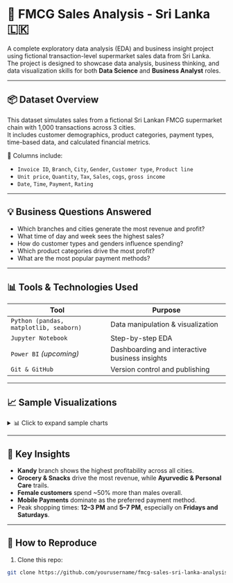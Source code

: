 # 🛒 FMCG Sales Analysis - Sri Lanka 🇱🇰

A complete exploratory data analysis (EDA) and business insight project using fictional transaction-level supermarket sales data from Sri Lanka.  
The project is designed to showcase data analysis, business thinking, and data visualization skills for both **Data Science** and **Business Analyst** roles.

---

## 📦 Dataset Overview

This dataset simulates sales from a fictional Sri Lankan FMCG supermarket chain with 1,000 transactions across 3 cities.  
It includes customer demographics, product categories, payment types, time-based data, and calculated financial metrics.

📁 Columns include:
- `Invoice ID`, `Branch`, `City`, `Gender`, `Customer type`, `Product line`
- `Unit price`, `Quantity`, `Tax`, `Sales`, `cogs`, `gross income`
- `Date`, `Time`, `Payment`, `Rating`

---

## 💡 Business Questions Answered

- Which branches and cities generate the most revenue and profit?
- What time of day and week sees the highest sales?
- How do customer types and genders influence spending?
- Which product categories drive the most profit?
- What are the most popular payment methods?

---

## 📊 Tools & Technologies Used

| Tool | Purpose |
|------|---------|
| `Python (pandas, matplotlib, seaborn)` | Data manipulation & visualization |
| `Jupyter Notebook` | Step-by-step EDA |
| `Power BI` *(upcoming)* | Dashboarding and interactive business insights |
| `Git & GitHub` | Version control and publishing |

---

## 📈 Sample Visualizations

<details>
<summary>📊 Click to expand sample charts</summary>

![Sales by City](visuals/sales_by_city.png)  
*Total Sales by City*

![Sales by Hour](visuals/sales_by_hour.png)  
*Sales Trends by Hour of the Day*

</details>

---

## 📝 Key Insights

- **Kandy** branch shows the highest profitability across all cities.
- **Grocery & Snacks** drive the most revenue, while **Ayurvedic & Personal Care** trails.
- **Female customers** spend ~50% more than males overall.
- **Mobile Payments** dominate as the preferred payment method.
- Peak shopping times: **12–3 PM** and **5–7 PM**, especially on **Fridays and Saturdays**.

---

## 🚀 How to Reproduce

1. Clone this repo:
```bash
git clone https://github.com/yourusername/fmcg-sales-sri-lanka-analysis.git
